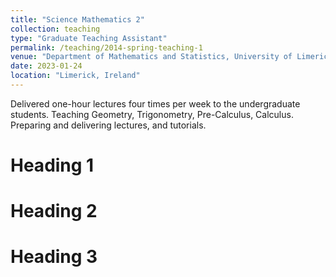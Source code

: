 ```yaml
---
title: "Science Mathematics 2"
collection: teaching
type: "Graduate Teaching Assistant"
permalink: /teaching/2014-spring-teaching-1
venue: "Department of Mathematics and Statistics, University of Limerick"
date: 2023-01-24
location: "Limerick, Ireland"
---
```


Delivered one-hour lectures four times per week to the undergraduate students. 
Teaching Geometry, Trigonometry, Pre-Calculus, Calculus.
Preparing and delivering lectures, and tutorials.

Heading 1
======

Heading 2
======

Heading 3
======